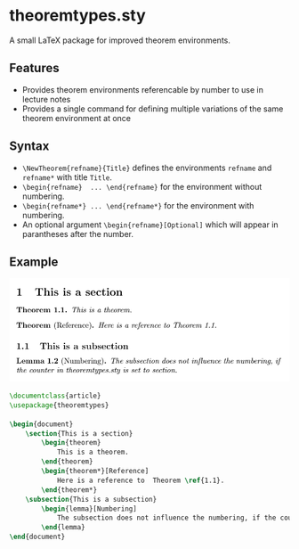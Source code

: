 # theoremtypes.sty
A small LaTeX package for improved theorem environments.
## Features
- Provides theorem environments referencable by number to use in lecture notes
- Provides a single command for defining multiple variations of the same theorem environment at once
## Syntax
- `\NewTheorem{refname}{Title}` defines the environments `refname` and `refname*` with title `Title`.
- `\begin{refname}  ... \end{refname}` for the environment without numbering.
- `\begin{refname*} ... \end{refname*}` for the environment with numbering.
- An optional argument `\begin{refname}[Optional]` which will appear in parantheses after the number.
## Example
![screenshot of the output of /example/example.tex](example/example.png)
```latex
\documentclass{article}
\usepackage{theoremtypes}

\begin{document}
    \section{This is a section}
        \begin{theorem}
            This is a theorem.
        \end{theorem}
        \begin{theorem*}[Reference]
            Here is a reference to  Theorem \ref{1.1}.
        \end{theorem*}
    \subsection{This is a subsection}
        \begin{lemma}[Numbering]
            The subsection does not influence the numbering, if the counter in theoremtypes.sty is set to section.
        \end{lemma}
\end{document}
```
